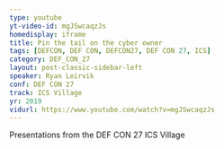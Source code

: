 ```yaml
---
type: youtube
yt-video-id: mgJSwcaqzJs
homedisplay: iframe
title: Pin the tail on the cyber owner
tags: [DEFCON, DEF CON, DEFCON27, DEF CON 27, ICS]
category: DEF_CON_27
layout: post-classic-sidebar-left
speaker: Ryan Leirvik
conf: DEF CON 27
track: ICS Village
yr: 2019
vidurl: https://www.youtube.com/watch?v=mgJSwcaqzJs
---
```

Presentations from the DEF CON 27 ICS Village